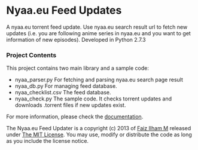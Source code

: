 Nyaa.eu Feed Updates
===========

A nyaa.eu torrent feed update. Use nyaa.eu search result url to fetch new updates (i.e. you are following anime series in nyaa.eu and you want to get information of new episodes). Developed in Python 2.7.3

### Project Contents
This project contains two main library and a sample code:
* 	nyaa_parser.py
	For fetching and parsing nyaa.eu search page result
* 	nyaa_db.py
	For managing feed database.
* 	nyaa_checklist.csv
	The feed database.
*	nyaa_check.py
	The sample code. It checks torrent updates and downloads .torrent files if new updates exist.

For more information, please check the [documentation](DOCUMENTATION.md).

The Nyaa.eu Feed Updater is a copyright (c) 2013 of [Faiz Ilham M](www.faizilham.com) released under [The MIT License](LICENSE).
You may use, modify or distribute the code as long as you include the license notice.
